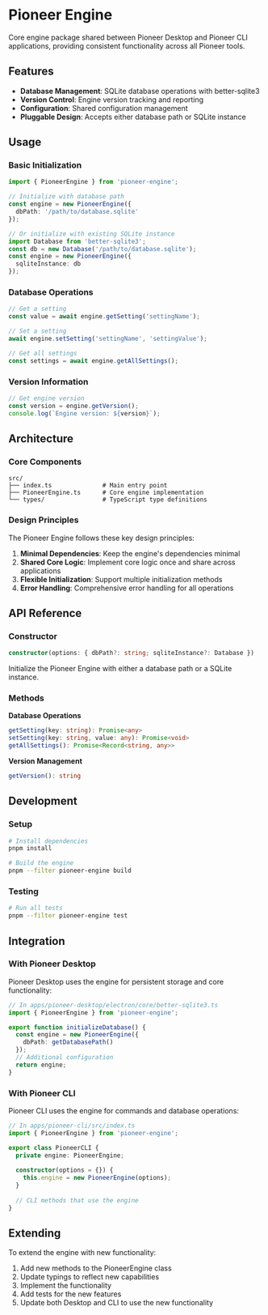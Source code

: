 # Pioneer Engine

Core engine package shared between Pioneer Desktop and Pioneer CLI applications, providing consistent functionality across all Pioneer tools.

## Features

- **Database Management**: SQLite database operations with better-sqlite3
- **Version Control**: Engine version tracking and reporting
- **Configuration**: Shared configuration management
- **Pluggable Design**: Accepts either database path or SQLite instance

## Usage

### Basic Initialization

```typescript
import { PioneerEngine } from 'pioneer-engine';

// Initialize with database path
const engine = new PioneerEngine({
  dbPath: '/path/to/database.sqlite'
});

// Or initialize with existing SQLite instance
import Database from 'better-sqlite3';
const db = new Database('/path/to/database.sqlite');
const engine = new PioneerEngine({
  sqliteInstance: db
});
```

### Database Operations

```typescript
// Get a setting
const value = await engine.getSetting('settingName');

// Set a setting
await engine.setSetting('settingName', 'settingValue');

// Get all settings
const settings = await engine.getAllSettings();
```

### Version Information

```typescript
// Get engine version
const version = engine.getVersion();
console.log(`Engine version: ${version}`);
```

## Architecture

### Core Components

```
src/
├── index.ts              # Main entry point
├── PioneerEngine.ts      # Core engine implementation
└── types/                # TypeScript type definitions
```

### Design Principles

The Pioneer Engine follows these key design principles:

1. **Minimal Dependencies**: Keep the engine's dependencies minimal
2. **Shared Core Logic**: Implement core logic once and share across applications
3. **Flexible Initialization**: Support multiple initialization methods
4. **Error Handling**: Comprehensive error handling for all operations

## API Reference

### Constructor

```typescript
constructor(options: { dbPath?: string; sqliteInstance?: Database })
```

Initialize the Pioneer Engine with either a database path or a SQLite instance.

### Methods

**Database Operations**

```typescript
getSetting(key: string): Promise<any>
setSetting(key: string, value: any): Promise<void>
getAllSettings(): Promise<Record<string, any>>
```

**Version Management**

```typescript
getVersion(): string
```

## Development

### Setup

```bash
# Install dependencies
pnpm install

# Build the engine
pnpm --filter pioneer-engine build
```

### Testing

```bash
# Run all tests
pnpm --filter pioneer-engine test
```

## Integration

### With Pioneer Desktop

Pioneer Desktop uses the engine for persistent storage and core functionality:

```typescript
// In apps/pioneer-desktop/electron/core/better-sqlite3.ts
import { PioneerEngine } from 'pioneer-engine';

export function initializeDatabase() {
  const engine = new PioneerEngine({
    dbPath: getDatabasePath()
  });
  // Additional configuration
  return engine;
}
```

### With Pioneer CLI

Pioneer CLI uses the engine for commands and database operations:

```typescript
// In apps/pioneer-cli/src/index.ts
import { PioneerEngine } from 'pioneer-engine';

export class PioneerCLI {
  private engine: PioneerEngine;
  
  constructor(options = {}) {
    this.engine = new PioneerEngine(options);
  }
  
  // CLI methods that use the engine
}
```

## Extending

To extend the engine with new functionality:

1. Add new methods to the PioneerEngine class
2. Update typings to reflect new capabilities
3. Implement the functionality
4. Add tests for the new features
5. Update both Desktop and CLI to use the new functionality 